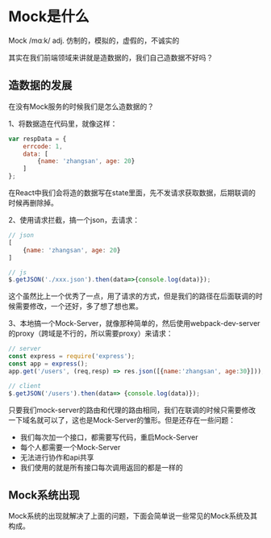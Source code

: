 # Mock是什么

Mock /mɑːk/ adj. 仿制的，模拟的，虚假的，不诚实的

其实在我们前端领域来讲就是造数据的，我们自己造数据不好吗？

## 造数据的发展

在没有Mock服务的时候我们是怎么造数据的？

1、将数据造在代码里，就像这样：

```js
var respData = {
    errcode: 1,
    data: [
        {name: 'zhangsan', age: 20}
    ]
};
```

在React中我们会将造的数据写在state里面，先不发请求获取数据，后期联调的时候再删除掉。

2、使用请求拦截，搞一个json，去请求：

```js
// json
[
    {name: 'zhangsan', age: 20}
]

// js
$.getJSON('./xxx.json').then(data=>{console.log(data)});
```

这个虽然比上一个优秀了一点，用了请求的方式，但是我们的路径在后面联调的时候需要修改，一个还好，多了想了想也累。

3、本地搞一个Mock-Server，就像那种简单的，然后使用webpack-dev-server的proxy（跨域是不行的，所以需要proxy）来请求：

```js
// server
const express = require('express');
const app = express();
app.get('/users', (req,resp) => res.json([{name:'zhangsan', age:30}]));

// client
$.getJSON('/users').then(data=> {console.log(data)});
```

只要我们mock-server的路由和代理的路由相同，我们在联调的时候只需要修改一下域名就可以了，这也是Mock-Server的雏形。但是还存在一些问题：

* 我们每次加一个接口，都需要写代码，重启Mock-Server
* 每个人都需要一个Mock-Server
* 无法进行协作和api共享
* 我们使用的就是所有接口每次调用返回的都是一样的

## Mock系统出现

Mock系统的出现就解决了上面的问题，下面会简单说一些常见的Mock系统及其构成。



